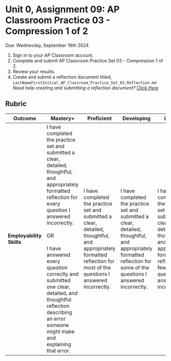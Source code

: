 # Unit 0, Assignment 09: AP Classroom Practice 03 - Compression 1 of 2
Due: Wednesday, September 18th 2024

1. Sign in to your AP Classroom account.
2. Complete and submit AP Classroom Practice Set 03 - Compression 1 of 2.
3. Review your results.
4. Create and submit a reflection document titled, `LastNameFirstInitial_AP_Classroom_Practice_Set_03_Reflection.md`<br>*Need help creating and submitting a reflection document? [Click Here](https://github.com/MrJSwotinsky/AP_Computer_Science_Principles/blob/main/Resources/How_To_Create_and_Submit_a_Reflection_Document.md)*

## Rubric
|Outcome|Mastery+|Proficient|Developing|Limited|Incomplete|
|---|---|---|---|---|---|
|**Employability Skills**|I have completed the practice set and submitted a clear, detailed, thoughtful, and appropriately formatted reflection for every question I answered incorrectly.<br><br>OR<br><br>I have answered every question correctly and submitted one clear, detailed, and thoughtful reflection describing an error someone might make and explaining that error. |I have completed the practice set and submitted a clear, detailed, thoughtful, and appropriately formatted reflection for most of the questions I answered incorrectly.|I have completed the practice set and submitted a clear, detailed, thoughtful, and appropriately formatted reflection for some of the questions I answered incorrectly.|I have completed the practice set and submitted a clear, detailed, thoughtful, and appropriately formatted reflection for few of the questions I answered incorrectly.|Either I have not completed the practice set or I have not I have not submitted any clear, detailed, thoughtful, and appropriately formatted reflections for the questions I answered incorrectly.|

